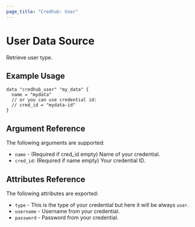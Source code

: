 ```yaml
---
page_title: "Credhub: User"
---
```


# User Data Source

Retrieve user type.

## Example Usage

```hcl
data "credhub_user" "my_data" {
  name = "mydata"
  // or you can use credential id:
  // cred_id = "mydata-id"
}
```

## Argument Reference

The following arguments are supported:

- `name` - (Required if cred_id empty) Name of your credential.
- `cred_id`: (Required if name empty) Your credential ID.

## Attributes Reference

The following attributes are exported:

- `type` - This is the type of your credential but here it will be always `user`.
- `username` - Username from your credential.
- `password` - Password from your credential.